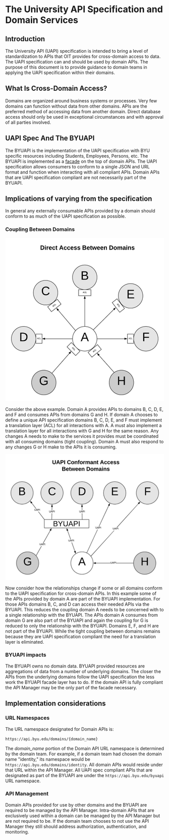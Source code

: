 # The University API Specification and Domain Services

## Introduction
The University API (UAPI) specification is intended to bring a level of standardization to APIs that OIT provides for cross-domain access to data. The UAPI specification can and should be used by domain APIs. The purpose of this document is to provide guidance to domain teams in applying the UAPI specification within their domains.

## What Is Cross-Domain Access?

Domains are organized around business systems or processes. Very few domains can function without data from other domains. APIs are the preferred method of accessing data from another domain. Direct database access should only be used in exceptional circumstances and with approval of all parties involved.  

## UAPI Spec And The BYUAPI

The BYUAPI is the implementation of the UAPI specification with BYU specific resources including Students, Employees, Persons, etc. The BYUAPI is implemented as a [facade](https://en.wikipedia.org/wiki/Facade_pattern) on the top of domain APIs. The UAPI specification allows consumers to conform to a single JSON and URL format and function when interacting with all compliant APIs. Domain APIs that are UAPI specification compliant are not necessarily part of the BYUAPI. 

## Implications of varying from the specification

In general any externally consumable APIs provided by a domain should conform to as much of the UAPI specification as possible. 

### Coupling Between Domains

![Figure 1](./images/direct-domain-access.jpeg "Figure 1")

Consider the above example. Domain A provides APIs to domains B, C, D, E, and F and consumes APIs from domains G and H. If domain A chooses to define a unique API specification domains B, C, D, E, and F must implement a translation layer (ACL) for all interactions with A. A must also implement a translation layer for all interactions with G and H for the same reason. Any changes A needs to make to the services it provides must be coordinated with all consuming domains (tight coupling). Domain A must also respond to any changes G or H make to the APIs it is consuming.    

![Figure 2](./images/UAPI-access.jpeg "Figure 2")

Now consider how the relationships change if some or all domains conform to the UAPI specification for cross-domain APIs. In this example some of the APIs provided by domain A are part of the BYUAPI implementation. For those APIs domains B, C, and D can access their needed APIs via the BYUAPI. This reduces the coupling domain A needs to be concerned with to a single relationship with the BYUAPI. The APIs domain A consumes from domain G are also part of the BYUAPI and again the coupling for G is reduced to only the relationship with the BYUAPI. Domains E, F, and H are not part of the BYUAPI. While the tight coupling between domains remains because they are UAPI specification compliant the need for a translation layer is eliminated.  

### BYUAPI impacts

The BYUAPI owns no domain data. BYUAPI provided resources are aggregations of data from a number of underlying domains. The closer the APIs from the underlying domains follow the UAPI specification the less work the BYUAPI facade layer has to do. If the domain API is fully compliant the API Manager may be the only part of the facade necessary. 

## Implementation considerations

### URL Namespaces
The URL namespace designated for Domain APIs is:

```
https://api.byu.edu/domains/{domain_name}
```

The *domain\_name* portion of the Domain API URL namespace is determined by the domain team. For example, if a domain team had chosen the domain name "identity," its namespace would be `https://api.byu.edu/domains/identity`. All domain APIs would reside under that URL within the API Manager. All UAPI spec compliant APIs that are designated as part of the BYUAPI are under the `https://api.byu.edu/byuapi` URL namespace. 

### API Management

Domain APIs provided for use by other domains and the BYUAPI are required to be managed by the API Manager. Intra-domain APIs that are exclusively used within a domain can be managed by the API Manager but are not required to be. If the domain team chooses to not use the API Manager they still should address authorization, authentication, and monitoring.